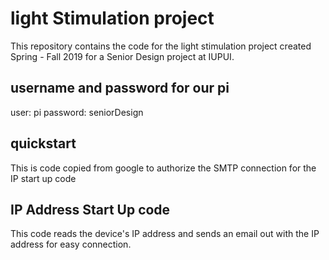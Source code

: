 # light Stimulation project
This repository contains the code for the light stimulation project created Spring - Fall 2019 for a Senior Design project at IUPUI.

## username and password for our pi
user: pi
password: seniorDesign

## quickstart
This is code copied from google to authorize the SMTP connection for the IP start up code

## IP Address Start Up code
This code reads the device's IP address and sends an email out with the IP address for easy connection.
